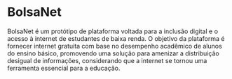 # BolsaNet

BolsaNet é um protótipo de plataforma voltada para a inclusão digital e o acesso à internet de estudantes de baixa renda. O objetivo da plataforma é fornecer internet gratuita com base no desempenho acadêmico de alunos do ensino básico, promovendo uma solução para amenizar a distribuição desigual de informações, considerando que a internet se tornou uma ferramenta essencial para a educação.
